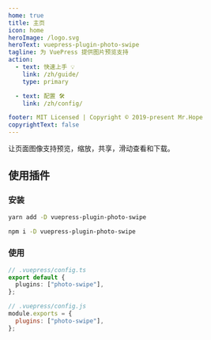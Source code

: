 ```yaml
---
home: true
title: 主页
icon: home
heroImage: /logo.svg
heroText: vuepress-plugin-photo-swipe
tagline: 为 VuePress 提供图片预览支持
action:
  - text: 快速上手 💡
    link: /zh/guide/
    type: primary

  - text: 配置 🛠
    link: /zh/config/

footer: MIT Licensed | Copyright © 2019-present Mr.Hope
copyrightText: false
---
```


让页面图像支持预览，缩放，共享，滑动查看和下载。

## 使用插件

### 安装

<CodeGroup>
<CodeGroupItem title="yarn">

```bash
yarn add -D vuepress-plugin-photo-swipe
```

</CodeGroupItem>

<CodeGroupItem title="npm">

```bash
npm i -D vuepress-plugin-photo-swipe
```

</CodeGroupItem>
</CodeGroup>

### 使用

<CodeGroup>
<CodeGroupItem title="ts">

```ts
// .vuepress/config.ts
export default {
  plugins: ["photo-swipe"],
};
```

</CodeGroupItem>

<CodeGroupItem title="js">

```js
// .vuepress/config.js
module.exports = {
  plugins: ["photo-swipe"],
};
```

</CodeGroupItem>
</CodeGroup>

